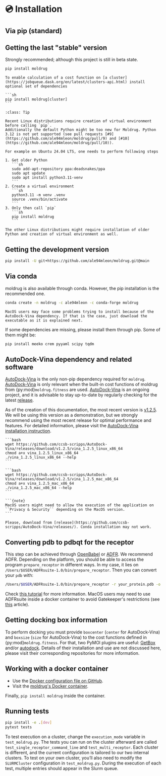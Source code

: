# 💿 Installation

## Via pip (standard)

## Getting the last "stable" version

Strongly recommended; although this project is still in beta state.

```bash
pip install moldrug
```

````{note}
To enable calculation of a cost function on [a cluster](https://jobqueue.dask.org/en/latest/clusters-api.html) install optional set of dependencies

```sh
pip install moldrug[cluster]
```
````

````{admonition} Linux 🐧
:class: Tip

Recent Linux distributions require creation of virtual environment before calling `pip`.  
Additionally the default Python might be too new for Moldrug. Python 3.12 is not yet supported (see pull requests [#9](https://github.com/ale94mleon/moldrug/pull/9) and [#10](https://github.com/ale94mleon/moldrug/pull/10)).

For example on Ubuntu 24.04 LTS, one needs to perform following steps

1. Get older Python
   ```sh
   sudo add-apt-repository ppa:deadsnakes/ppa
   sudo apt update
   sudo apt install python3.11-venv
   ```
2. Create a virtual environment
   ```sh
   python3.11 -m venv .venv
   source .venv/bin/activate
   ```
3. Only then call `pip`
   ```sh
   pip install moldrug
   ```

The other Linux distributions might require installation of older Python and creation of virtual environment as well.
````

## Getting the development version

```bash
pip install -U git+https://github.com/ale94mleon/moldrug.git@main
```

## Via conda

moldrug is also available through conda. However, the pip installation is the recommended one.

```bash
conda create -n moldrug -c ale94mleon -c conda-forge moldrug
```

```{note}
MacOS users may face some problems trying to install because of the AutoDock-Vina dependency. If that is the case, just download the executable as it is explained next.
```

If some dependencies are missing, please install them through pip. Some of them might be:

```bash
pip install meeko crem pyyaml scipy tqdm
```

## AutoDock-Vina dependency and related software

[AutoDock-Vina](https://vina.scripps.edu/) is the only non-pip dependency required for `moldrug`. [AutoDock-Vina](https://vina.scripps.edu/) is only relevant when the built-in cost functions of moldrug from {py:mod}`moldrug.fitness` are used. [AutoDock-Vina](https://vina.scripps.edu/) is an ongoing project, and it is advisable to stay up-to-date by regularly checking for the latest [release](https://github.com/ccsb-scripps/AutoDock-Vina/releases/).

As of the creation of this documentation, the most recent version is [v1.2.5](https://github.com/ccsb-scripps/AutoDock-Vina/releases/tag/v1.2.5). We will be using this version as a demonstration, but we strongly recommend using the most recent release for optimal performance and features. For detailed information, please visit the
[AutoDock-Vina installation instruction](https://autodock-vina.readthedocs.io/en/latest/installation.html).

````{tab} Linux 🐧
```bash
wget https://github.com/ccsb-scripps/AutoDock-Vina/releases/download/v1.2.5/vina_1.2.5_linux_x86_64
chmod a+x vina_1.2.5_linux_x86_64
./vina_1.2.5_linux_x86_64 --help
```
````

````{tab} MacOS 🍏
```bash
wget https://github.com/ccsb-scripps/AutoDock-Vina/releases/download/v1.2.5/vina_1.2.5_mac_x86_64
chmod a+x vina_1.2.5_mac_x86_64
./vina_1.2.5_mac_x86_64 --help
```

```{note}
MacOS users might need to allow the execution of the application on ``Privacy & Security`` depending on the MacOS version.
```
````

````{tab} Windows 🪟
Please, download from [release](https://github.com/ccsb-scripps/AutoDock-Vina/releases/). Conda installation may not work.
````

## Converting pdb to pdbqt for the receptor

This step can be achieved through [OpenBabel](https://github.com/openbabel/openbabel) or [ADFR](https://ccsb.scripps.edu/adfr/downloads/). We recommend ADFR. Depending on the platform, you should be able to access the program `prepare_receptor` in different ways. In my case, it lies on `/Users/$USER/ADFRsuite-1.0/bin/prepare_receptor`. Then you can convert your ``pdb`` with:

```bash
/Users/$USER/ADFRsuite-1.0/bin/prepare_receptor -r your_protein.pdb -o your_protein.pdbqt
```

Check [this tutorial](https://ccsb.scripps.edu/adfr/how-to-create-a-pdbqt-for-my-receptor/) for more information. MacOS users may need to use ADFRsuite inside a docker container to avoid Gatekeeper's restrictions (see [this](https://alejandro.netlify.app/post/adfr/) article).

## Getting docking box information

To perform docking you must provide `boxcenter` (`center` for AutoDock-Vina) and `boxsize` (`size` for AutoDock-Vina) to the cost functions defined in {py:mod}`moldrug.fitness`. For that, two PyMOl plugins are useful: [GetBox](https://raw.githubusercontent.com/ale94mleon/GetBox-PyMOL-Plugin/refs/heads/master/GetBox.py) and/or [autodock](https://github.com/ADplugin/ADplugin/blob/master/autodock.py). Details of their installation and use are not discussed here, please visit their corresponding repositories for more information.

## Working with a docker container

- Use the [Docker configuration file on GitHub](https://github.com/ale94mleon/moldrug/blob/main/Dockerfile).
- Visit the [moldrug's Docker container](https://hub.docker.com/r/ale94mleon/4moldrug).

Finally, `pip install moldrug` inside the container.

## Running tests

```sh
pip install -e .[dev]
pytest tests
```

To test execution on a cluster, change the `execution_mode` variable in `test_moldrug.py`. The tests you can run on the cluster afterward are called `test_single_receptor_command_line` and `test_multi_receptor`. Each cluster is different, and the current configuration is tailored to our two internal clusters. To test on your own cluster, you’ll also need to modify the `SLURMCluster` configuration in `test_moldrug.py`. During the execution of each test, multiple entries should appear in the Slurm queue.
